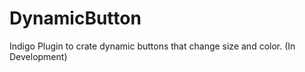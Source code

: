 # DynamicButton
Indigo Plugin to crate dynamic buttons that change size and color. (In Development)
